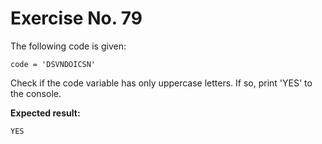 # Exercise No. 79


The following code is given:


    code = 'DSVNDOICSN'


Check if the code variable has only uppercase letters. If so, print 'YES' to the console.


**Expected result:**


    YES